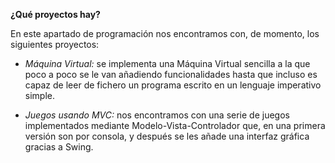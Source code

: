 <!--Creado por Jonathan Carrero -->

**¿Qué proyectos hay?**

En este apartado de programación nos encontramos con, de momento, los siguientes proyectos:

- *Máquina Virtual:* se implementa una Máquina Virtual sencilla a la que poco a poco se le van añadiendo funcionalidades hasta que incluso es capaz de leer de fichero un programa escrito en un lenguaje imperativo simple.

- *Juegos usando MVC:* nos encontramos con una serie de juegos implementados mediante Modelo-Vista-Controlador que, en una primera versión son por consola, y después se les añade una interfaz gráfica gracias a Swing.
